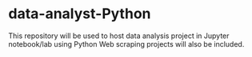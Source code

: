 # data-analyst-Python
This repository will be used to host data analysis project in Jupyter notebook/lab using Python
Web scraping projects will also be included.
